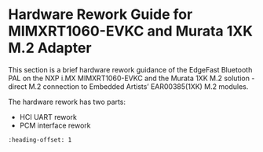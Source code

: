 # Hardware Rework Guide for MIMXRT1060-EVKC and Murata 1XK M.2 Adapter

This section is a brief hardware rework guidance of the EdgeFast Bluetooth PAL on the NXP i.MX MIMXRT1060-EVKC and the Murata 1XK M.2 solution - direct M.2 connection to Embedded Artists’ EAR00385\(1XK\) M.2 modules.

The hardware rework has two parts:

-   HCI UART rework
-   PCM interface rework


```{include} ../topics/MIMXRT1060EVKC_hwrework.md
:heading-offset: 1
```

